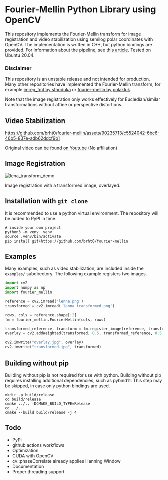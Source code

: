 # Fourier-Mellin Python Library using OpenCV

This repository implements the Fourier-Mellin transform for image registration and video stabilization using semilog polar coordinates with OpenCV. The implementation is written in C++, but python bindings are provided. For information about the pipeline, see [this article](https://ieeexplore.ieee.org/document/506761). Tested on Ubuntu 20.04.

### Disclaimer

This repository is an unstable release and not intended for production. Many other repositories have implemented the Fourier-Mellin transform, for example [imreg_fmt by sthoduka](https://github.com/sthoduka/imreg_fmt) or [fourier-mellin by polakluk](https://github.com/polakluk/fourier-mellin).

Note that the image registration only works effectively for Eucledian/similar transformations without affine or perspective distortions.

## Video Stabilization

https://github.com/brht0/fourier-mellin/assets/90235713/c5524042-6bc6-46b5-837e-adb62ddcf9b1

Original video can be found [on Youtube](https://www.youtube.com/watch?v=mQxnB2X26CI) (No affiliation)

## Image Registration

![lena_transform_demo](https://github.com/brht0/fourier-mellin/assets/90235713/9db0cc26-581f-40db-b34c-3516e759f960)

Image registration with a transformed image, overlayed.

## Installation with `git clone`

It is recommended to use a python virtual environment. The repository will be added to PyPI in time.

```
# inside your own project
python3 -m venv .venv
source .venv/bin/activate
pip install git+https://github.com/brht0/fourier-mellin
```

## Examples

Many examples, such as video stabilization, are included inside the `examples/` subdirectory. The following example registers two images.

```python
import cv2
import numpy as np
import fourier_mellin

reference = cv2.imread('lenna.png')
transformed = cv2.imread('lenna_transformed.png')

rows, cols = reference.shape[:2]
fm = fourier_mellin.FourierMellin(cols, rows)

transformed_reference, transform = fm.register_image(reference, transformed)
overlay = cv2.addWeighted(transformed, 0.5, transformed_reference, 0.5, 0.0, dtype=cv2.CV_32F)

cv2.imwrite("overlay.jpg", overlay)
cv2.imwrite("transformed.jpg", transformed)
```

## Building without pip

Building without pip is not required for use with python. Building without pip requires installing additional dependencies, such as pybind11. This step may be skipped, in case only python bindings are used.

```
mkdir -p build/release
cd build/release
cmake ../.. -DCMAKE_BUILD_TYPE=Release
cd ../..
cmake --build build/release -j 4
```

## Todo

- PyPI
- github actions workflows
- Optimization
- CUDA with OpenCV
- cv::phaseCorrelate already applies Hanning Window
- Documentation
- Proper threading support
